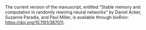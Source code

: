 The current version of the manuscript, entitled "Stable memory and computation in randomly rewiring neural networks"
by Daniel Acker, Suzanne Paradis, and Paul Miller, is available through bioRxiv: https://doi.org/10.1101/367011.
